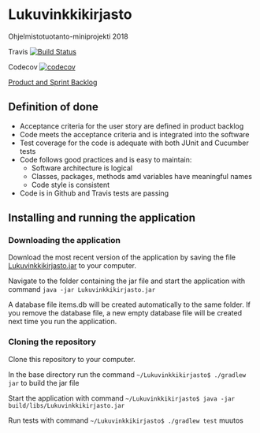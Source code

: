 # Lukuvinkkikirjasto
Ohjelmistotuotanto-miniprojekti 2018

Travis
[![Build Status](https://travis-ci.com/antarcticturtle/Lukuvinkkikirjasto.svg?branch=master)](https://travis-ci.com/antarcticturtle/Lukuvinkkikirjasto)

Codecov
[![codecov](https://codecov.io/gh/antarcticturtle/Lukuvinkkikirjasto/branch/master/graph/badge.svg)](https://codecov.io/gh/antarcticturtle/Lukuvinkkikirjasto)

[Product and Sprint Backlog](https://docs.google.com/spreadsheets/d/1_fpNIoz3RRlVcXJGW_1-ZIt02osNVSdqZ4tlo_d4EaQ/edit?usp=sharing)

## Definition of done
- Acceptance criteria for the user story are defined in product backlog
- Code meets the acceptance criteria and is integrated into the software
- Test coverage for the code is adequate with both JUnit and Cucumber tests
- Code follows good practices and is easy to maintain:
  - Software architecture is logical
  - Classes, packages, methods amd variables have meaningful names
  - Code style is consistent
- Code is in Github and Travis tests are passing

## Installing and running the application

### Downloading the application

Download the most recent version of the application by saving the file [Lukuvinkkikirjasto.jar](https://github.com/antarcticturtle/Lukuvinkkikirjasto/releases/download/Sprint3/Lukuvinkkikirjasto.jar) to your computer.

Navigate to the folder containing the jar file and start the application with command
`java -jar Lukuvinkkikirjasto.jar`

A database file items.db will be created automatically to the same folder. If you remove the database file, a new empty database file will be created next time you run the application.

### Cloning the repository

Clone this repository to your computer.

In the base directory run the command `~/Lukuvinkkikirjasto$ ./gradlew jar` to build the jar file

Start the application with command `~/Lukuvinkkikirjasto$ java -jar build/libs/Lukuvinkkikirjasto.jar`

Run tests with command `~/Lukuvinkkikirjasto$ ./gradlew test`
muutos
